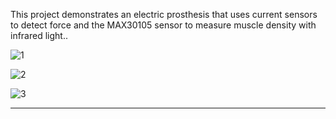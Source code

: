 This project demonstrates an electric prosthesis that uses current sensors to detect force and the MAX30105 sensor to measure muscle density with infrared light..

![1](1.jpg)
 
![2](2.jpg)

![3](3.jpg)

---
